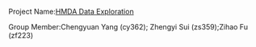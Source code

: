 Project Name:[HMDA Data Exploration](https://github.com/caperstar/ORIE5741) 

Group Member:Chengyuan Yang (cy362); Zhengyi Sui (zs359);Zihao Fu (zf223)
